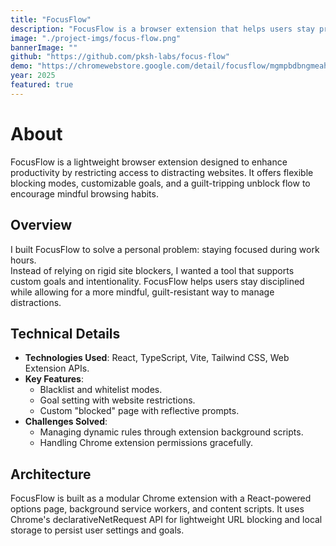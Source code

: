```yaml
---
title: "FocusFlow"
description: "FocusFlow is a browser extension that helps users stay productive by blocking distracting websites."
image: "./project-imgs/focus-flow.png"
bannerImage: ""
github: "https://github.com/pksh-labs/focus-flow"
demo: "https://chromewebstore.google.com/detail/focusflow/mgmpbdbngmeahcjpgmadbjjffceiblmi"
year: 2025
featured: true
---
```


# About

FocusFlow is a lightweight browser extension designed to enhance productivity by restricting access to distracting websites. It offers flexible blocking modes, customizable goals, and a guilt-tripping unblock flow to encourage mindful browsing habits.

## Overview

I built FocusFlow to solve a personal problem: staying focused during work hours.  
Instead of relying on rigid site blockers, I wanted a tool that supports custom goals and intentionality. FocusFlow helps users stay disciplined while allowing for a more mindful, guilt-resistant way to manage distractions.

## Technical Details

- **Technologies Used**: React, TypeScript, Vite, Tailwind CSS, Web Extension APIs.
- **Key Features**:
  - Blacklist and whitelist modes.
  - Goal setting with website restrictions.
  - Custom "blocked" page with reflective prompts.
- **Challenges Solved**:
  - Managing dynamic rules through extension background scripts.
  - Handling Chrome extension permissions gracefully.

## Architecture

FocusFlow is built as a modular Chrome extension with a React-powered options page, background service workers, and content scripts. It uses Chrome's declarativeNetRequest API for lightweight URL blocking and local storage to persist user settings and goals.
